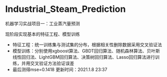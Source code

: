 # Industrial_Steam_Prediction
机器学习实战项目一：工业蒸汽量预测

现阶段实现基本的特征工程、模型训练
* 特征工程：统一训练集与测试集的分布，根据相关性删除数据采用交叉验证法
* 模型训练：分别使用xgboost算法、GBDT回归算法、随机森林算法、贝叶斯线性回归法、LightGBM回归算法、决策树回归算法、Lasso回归算法进行训练，并用交叉验证方法验证误差
* 最后测得mse=0.1418
更新时间：2021.1.8 23:37
